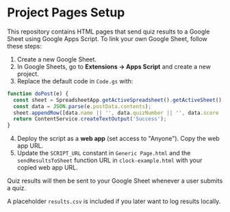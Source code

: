 # Project Pages Setup

This repository contains HTML pages that send quiz results to a Google Sheet using Google Apps Script. To link your own Google Sheet, follow these steps:

1. Create a new Google Sheet.
2. In Google Sheets, go to **Extensions -> Apps Script** and create a new project.
3. Replace the default code in `Code.gs` with:

```javascript
function doPost(e) {
  const sheet = SpreadsheetApp.getActiveSpreadsheet().getActiveSheet();
  const data = JSON.parse(e.postData.contents);
  sheet.appendRow([data.name || '', data.quizNumber || '', data.score || '', new Date()]);
  return ContentService.createTextOutput('Success');
}
```

4. Deploy the script as a **web app** (set access to "Anyone"). Copy the web app URL.
5. Update the `SCRIPT_URL` constant in `Generic Page.html` and the `sendResultsToSheet` function URL in `clock-example.html` with your copied web app URL.

Quiz results will then be sent to your Google Sheet whenever a user submits a quiz.

A placeholder `results.csv` is included if you later want to log results locally.
